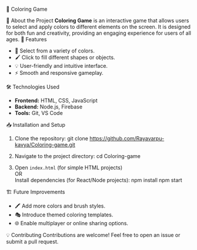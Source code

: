 🎨 Coloring Game

📌 About the Project
**Coloring Game** is an interactive game that allows users to select and apply colors to different elements on the screen. It is designed for both fun and creativity, providing an engaging experience for users of all ages.
🚀 Features
- 🎨 Select from a variety of colors.
- 🖌️ Click to fill different shapes or objects.
- 💡 User-friendly and intuitive interface.
- ⚡ Smooth and responsive gameplay.

🛠️ Technologies Used
- **Frontend:** HTML, CSS, JavaScript 
- **Backend:** Node.js, Firebase
- **Tools:** Git, VS Code
  
 📥 Installation and Setup
 
1. Clone the repository:
   git clone https://github.com/Rayavarpu-kavya/Coloring-game.git
   
3. Navigate to the project directory:
   cd Coloring-game
   
5. Open `index.html` (for simple HTML projects)  
   OR  
   Install dependencies (for React/Node projects):
   npm install
   npm start

   
 🏗️ Future Improvements
- 🖍️ Add more colors and brush styles.
- 🎭 Introduce themed coloring templates.
- 🌐 Enable multiplayer or online sharing options.

 💡 Contributing
Contributions are welcome! Feel free to open an issue or submit a pull request.
